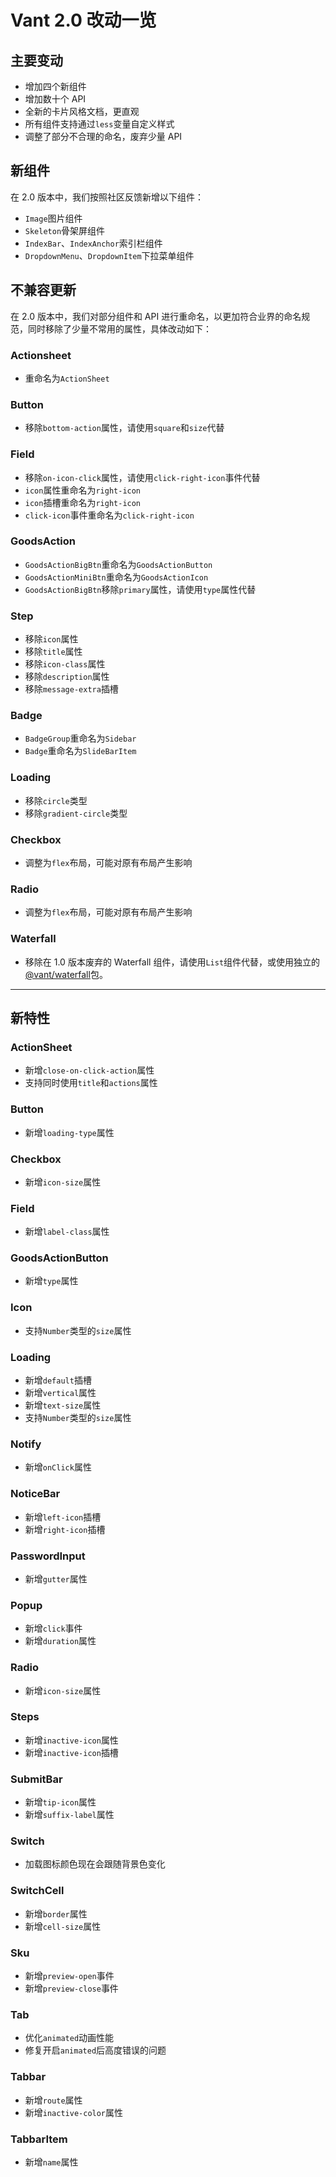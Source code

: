 # Vant 2.0 改动一览

## 主要变动

- 增加四个新组件
- 增加数十个 API
- 全新的卡片风格文档，更直观
- 所有组件支持通过`less`变量自定义样式
- 调整了部分不合理的命名，废弃少量 API

## 新组件

在 2.0 版本中，我们按照社区反馈新增以下组件：

- `Image`图片组件
- `Skeleton`骨架屏组件
- `IndexBar`、`IndexAnchor`索引栏组件
- `DropdownMenu`、`DropdownItem`下拉菜单组件

## 不兼容更新

在 2.0 版本中，我们对部分组件和 API 进行重命名，以更加符合业界的命名规范，同时移除了少量不常用的属性，具体改动如下：

### Actionsheet

- 重命名为`ActionSheet`

### Button

- 移除`bottom-action`属性，请使用`square`和`size`代替

### Field

- 移除`on-icon-click`属性，请使用`click-right-icon`事件代替
- `icon`属性重命名为`right-icon`
- `icon`插槽重命名为`right-icon`
- `click-icon`事件重命名为`click-right-icon`

### GoodsAction

- `GoodsActionBigBtn`重命名为`GoodsActionButton`
- `GoodsActionMiniBtn`重命名为`GoodsActionIcon`
- `GoodsActionBigBtn`移除`primary`属性，请使用`type`属性代替

### Step

- 移除`icon`属性
- 移除`title`属性
- 移除`icon-class`属性
- 移除`description`属性
- 移除`message-extra`插槽

### Badge

- `BadgeGroup`重命名为`Sidebar`
- `Badge`重命名为`SlideBarItem`

### Loading

- 移除`circle`类型
- 移除`gradient-circle`类型

### Checkbox

- 调整为`flex`布局，可能对原有布局产生影响

### Radio

- 调整为`flex`布局，可能对原有布局产生影响

### Waterfall

- 移除在 1.0 版本废弃的 Waterfall 组件，请使用`List`组件代替，或使用独立的[@vant/waterfall](https://github.com/chenjiahan/vant-waterfall)包。

---

## 新特性

### ActionSheet

- 新增`close-on-click-action`属性
- 支持同时使用`title`和`actions`属性

### Button

- 新增`loading-type`属性

### Checkbox

- 新增`icon-size`属性

### Field

- 新增`label-class`属性

### GoodsActionButton

- 新增`type`属性

### Icon

- 支持`Number`类型的`size`属性

### Loading

- 新增`default`插槽
- 新增`vertical`属性
- 新增`text-size`属性
- 支持`Number`类型的`size`属性

### Notify

- 新增`onClick`属性

### NoticeBar

- 新增`left-icon`插槽
- 新增`right-icon`插槽

### PasswordInput

- 新增`gutter`属性

### Popup

- 新增`click`事件
- 新增`duration`属性

### Radio

- 新增`icon-size`属性

### Steps

- 新增`inactive-icon`属性
- 新增`inactive-icon`插槽

### SubmitBar

- 新增`tip-icon`属性
- 新增`suffix-label`属性

### Switch

- 加载图标颜色现在会跟随背景色变化

### SwitchCell

- 新增`border`属性
- 新增`cell-size`属性

### Sku

- 新增`preview-open`事件
- 新增`preview-close`事件

### Tab

- 优化`animated`动画性能
- 修复开启`animated`后高度错误的问题

### Tabbar

- 新增`route`属性
- 新增`inactive-color`属性

### TabbarItem

- 新增`name`属性
